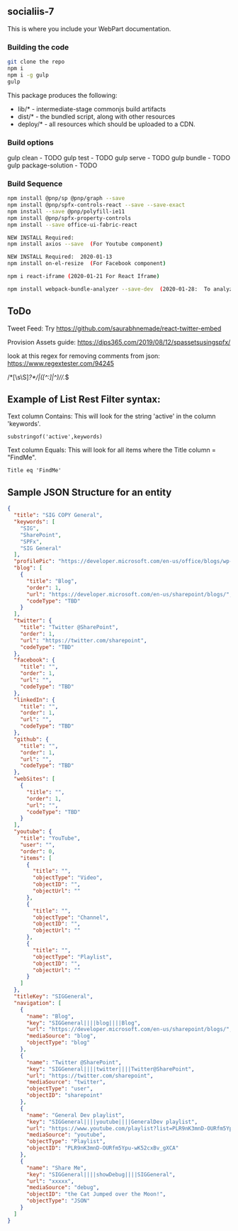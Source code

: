 ## socialiis-7

This is where you include your WebPart documentation.

### Building the code

```bash
git clone the repo
npm i
npm i -g gulp
gulp
```

This package produces the following:

* lib/* - intermediate-stage commonjs build artifacts
* dist/* - the bundled script, along with other resources
* deploy/* - all resources which should be uploaded to a CDN.

### Build options

gulp clean - TODO
gulp test - TODO
gulp serve - TODO
gulp bundle - TODO
gulp package-solution - TODO

### Build Sequence
```bash
npm install @pnp/sp @pnp/graph --save
npm install @pnp/spfx-controls-react --save --save-exact
npm install --save @pnp/polyfill-ie11
npm install @pnp/spfx-property-controls
npm install --save office-ui-fabric-react

NEW INSTALL Required:
npm install axios --save  (For Youtube component)

NEW INSTALL Required:  2020-01-13
npm install on-el-resize  (For Facebook component)

npm i react-iframe (2020-01-21 For React Iframe)

npm install webpack-bundle-analyzer --save-dev  (2020-01-28:  To analyze web pack size)

```

## ToDo

Tweet Feed:
Try https://github.com/saurabhnemade/react-twitter-embed


Provision Assets guide:
https://dips365.com/2019/08/12/spassetsusingspfx/



look at this regex for removing comments from json:
https://www.regextester.com/94245

\/\*[\s\S]*?\*\/|([^:]|^)\/\/.*$


## Example of List Rest Filter syntax:

Text column Contains:  This will look for the string 'active' in the column 'keywords'.
```
substringof('active',keywords)
```

Text column Equals:  This will look for all items where the Title column = "FindMe".
```
Title eq 'FindMe'
```

## Sample JSON Structure for an entity 
```JSON
{
  "title": "SIG COPY General",
  "keywords": [
    "SIG",
    "SharePoint",
    "SPFx",
    "SIG General"
  ],
  "profilePic": "https://developer.microsoft.com/en-us/office/blogs/wp-content/uploads/2019/03/sig-21st-video-900x360.png",
  "blog": [
    {
      "title": "Blog",
      "order": 1,
      "url": "https://developer.microsoft.com/en-us/sharepoint/blogs/",
      "codeType": "TBD"
    }
  ],
  "twitter": {
    "title": "Twitter @SharePoint",
    "order": 1,
    "url": "https://twitter.com/sharepoint",
    "codeType": "TBD"
  },
  "facebook": {
    "title": "",
    "order": 1,
    "url": "",
    "codeType": "TBD"
  },
  "linkedIn": {
    "title": "",
    "order": 1,
    "url": "",
    "codeType": "TBD"
  },
  "github": {
    "title": "",
    "order": 1,
    "url": "",
    "codeType": "TBD"
  },
  "webSites": [
    {
      "title": "",
      "order": 1,
      "url": "",
      "codeType": "TBD"
    }
  ],
  "youtube": {
    "title": "YouTube",
    "user": "",
    "order": 0,
    "items": [
      {
        "title": "",
        "objectType": "Video",
        "objectID": "",
        "objectUrl": ""
      },
      {
        "title": "",
        "objectType": "Channel",
        "objectID": "",
        "objectUrl": ""
      },
      {
        "title": "",
        "objectType": "Playlist",
        "objectID": "",
        "objectUrl": ""
      }
    ]
  },
  "titleKey": "SIGGeneral",
  "navigation": [
    {
      "name": "Blog",
      "key": "SIGGeneral||||blog||||Blog",
      "url": "https://developer.microsoft.com/en-us/sharepoint/blogs/",
      "mediaSource": "blog",
      "objectType": "blog"
    },
    {
      "name": "Twitter @SharePoint",
      "key": "SIGGeneral||||twitter||||Twitter@SharePoint",
      "url": "https://twitter.com/sharepoint",
      "mediaSource": "twitter",
      "objectType": "user",
      "objectID": "sharepoint"
    },
    {
      "name": "General Dev playlist",
      "key": "SIGGeneral||||youtube||||GeneralDev playlist",
      "url": "https://www.youtube.com/playlist?list=PLR9nK3mnD-OURfm5Ypu-wK52cxBv_gXCA",
      "mediaSource": "youtube",
      "objectType": "Playlist",
      "objectID": "PLR9nK3mnD-OURfm5Ypu-wK52cxBv_gXCA"
    },
    {
      "name": "Share Me",
      "key": "SIGGeneral||||showDebug||||SIGGeneral",
      "url": "xxxxx",
      "mediaSource": "debug",
      "objectID": "the Cat Jumped over the Moon!",
      "objectType": "JSON"
    }
  ]
}

```